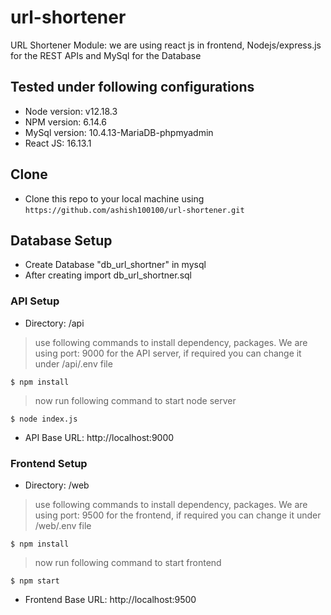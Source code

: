 # url-shortener
URL Shortener Module: we are using react js in frontend, Nodejs/express.js for the REST APIs and MySql for the Database

## Tested under following configurations

- Node version: v12.18.3
- NPM version:  6.14.6
- MySql version: 10.4.13-MariaDB-phpmyadmin
- React JS: 16.13.1


## Clone

- Clone this repo to your local machine using `https://github.com/ashish100100/url-shortener.git`


## Database Setup
- Create Database "db_url_shortner" in mysql
- After creating import db_url_shortner.sql


### API Setup

- Directory: /api

> use following commands to install dependency, packages.  We are using port: 9000 for the API server, if required you can change it under /api/.env file

```shell
$ npm install
```

> now run following command to start node server

```shell
$ node index.js
```
- API Base URL:  http://localhost:9000 



### Frontend Setup

- Directory: /web

> use following commands to install dependency, packages.  We are using port: 9500 for the frontend, if required you can change it under /web/.env file

```shell
$ npm install
```

> now run following command to start frontend

```shell
$ npm start
```
- Frontend Base URL:  http://localhost:9500
